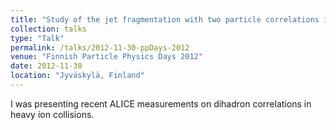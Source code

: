 ```yaml
---
title: "Study of the jet fragmentation with two particle correlations in Pb-Pb collisions at \\\\\\(\\sqrt{s_{\\mathrm{NN}}} = 2.76 \\\\\\) TeV by ALICE"
collection: talks
type: "Talk"
permalink: /talks/2012-11-30-ppDays-2012
venue: "Finnish Particle Physics Days 2012"
date: 2012-11-30
location: "Jyväskylä, Finland"
---
```


I was presenting recent ALICE measurements on dihadron correlations in heavy ion collisions.
